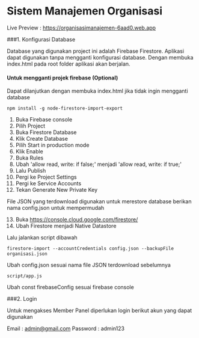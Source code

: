 # Sistem Manajemen Organisasi
Live Preview : https://organisasimanajemen-6aad0.web.app

###1. Konfigurasi Database
   
Database yang digunakan project ini adalah Firebase Firestore. Aplikasi dapat digunakan tanpa mengganti konfigurasi database. Dengan membuka index.html pada root folder aplikasi akan berjalan.


#### Untuk mengganti projek firebase (Optional)


Dapat dilanjutkan dengan membuka index.html jika tidak ingin mengganti
database


    npm install -g node-firestore-import-export

1. Buka Firebase console
2. Pilih Project
3. Buka Firestore Database
4. Klik Create Database
5. Pilih Start in production mode
6. Klik Enable
7. Buka Rules
8. Ubah 'allow read, write: if false;' menjadi 'allow read, write: if true;'
9. Lalu Publish
10. Pergi ke Project Settings 
11. Pergi ke Service Accounts
12. Tekan Generate New Private Key

File JSON yang terdownload digunakan untuk merestore database berikan nama config.json
untuk mempermudah

13. Buka https://console.cloud.google.com/firestore/
14. Ubah Firestore menjadi Native Datastore



Lalu jalankan script dibawah

    firestore-import --accountCredentials config.json --backupFile organisasi.json

Ubah config.json sesuai nama file JSON terdownload sebelumnya



    script/app.js

Ubah const firebaseConfig sesuai firebase console


###2. Login
   
Untuk mengakses Member Panel diperlukan login berikut akun yang dapat digunakan


Email : admin@gmail.com
Password : admin123